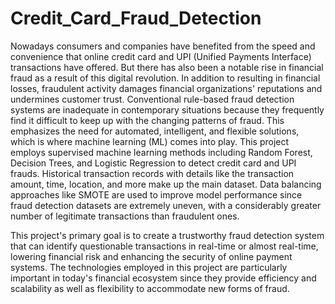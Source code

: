 # Credit_Card_Fraud_Detection
Nowadays consumers and companies have benefited from the speed and convenience that online credit card and UPI (Unified Payments Interface) transactions have offered. But there has also been a notable rise in financial fraud as a result of this digital revolution. In addition to resulting in financial losses, fraudulent activity damages financial organizations' reputations and undermines customer trust. Conventional rule-based fraud detection systems are inadequate in contemporary situations because they frequently find it difficult to keep up with the changing patterns of fraud. This emphasizes the need for automated, intelligent, and flexible solutions, which is where machine learning (ML) comes into play. This project employs supervised machine learning methods including Random Forest, Decision Trees, and Logistic Regression to detect credit card and UPI frauds. Historical transaction records with details like the transaction amount, time, location, and more make up the main dataset. Data balancing approaches like SMOTE are used to improve model performance since fraud detection datasets are extremely uneven, with a considerably greater number of legitimate transactions than fraudulent ones. 

This project's primary goal is to create a trustworthy fraud detection system that can identify questionable transactions in real-time or almost real-time, lowering financial risk and enhancing the security of online payment systems. The technologies employed in this project are particularly important in today's financial ecosystem since they provide efficiency and scalability as well as flexibility to accommodate new forms of fraud. 
